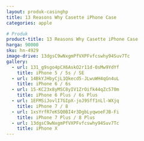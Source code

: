 ```yaml
---
layout: produk-casinghp
title: 13 Reasons Why Casette iPhone Case
categories: apple

# Produk
product-title: 13 Reasons Why Casette iPhone Case
harga: 90000
sku: hn-4929
image-drive: 13dgsC9wNxgmPfVXPFvfcswhy94Suv7Tc
gallery:
  - url: 131_g9sgo4pCX6AskO2r11d-0sMw9YdYf
    title: iPhone 5 / 5s / SE
  - url: 14BkYJHbyCjL1Qkecd5-JLwuWH4qGn4uL
    title: iPhone 6 / 6s
  - url: 15-KC23x8yMSC8yIV1ZrOifk44qZc570m
    title: iPhone 6 Plus / 6s Plus
  - url: 1EFMSiJovlI7GIpX-joJ9Sff1nLl-WXjq
    title: iPhone 7 / 8
  - url: 1xsYrfR7eKSQ0BI4r3DgbLyqwoeFJB-Fi
    title: iPhone 7 Plus / 8 Plus
  - url: 13dgsC9wNxgmPfVXPFvfcswhy94Suv7Tc
    title: iPhone X
---
```

